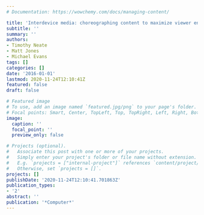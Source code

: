 ```yaml
---
# Documentation: https://wowchemy.com/docs/managing-content/

title: 'Interdevice media: choreographing content to maximize viewer engagement'
subtitle: ''
summary: ''
authors:
- Timothy Neate
- Matt Jones
- Michael Evans
tags: []
categories: []
date: '2016-01-01'
lastmod: 2020-11-24T12:10:41Z
featured: false
draft: false

# Featured image
# To use, add an image named `featured.jpg/png` to your page's folder.
# Focal points: Smart, Center, TopLeft, Top, TopRight, Left, Right, BottomLeft, Bottom, BottomRight.
image:
  caption: ''
  focal_point: ''
  preview_only: false

# Projects (optional).
#   Associate this post with one or more of your projects.
#   Simply enter your project's folder or file name without extension.
#   E.g. `projects = ["internal-project"]` references `content/project/deep-learning/index.md`.
#   Otherwise, set `projects = []`.
projects: []
publishDate: '2020-11-24T12:10:41.701863Z'
publication_types:
- '2'
abstract: ''
publication: '*Computer*'
---
```

